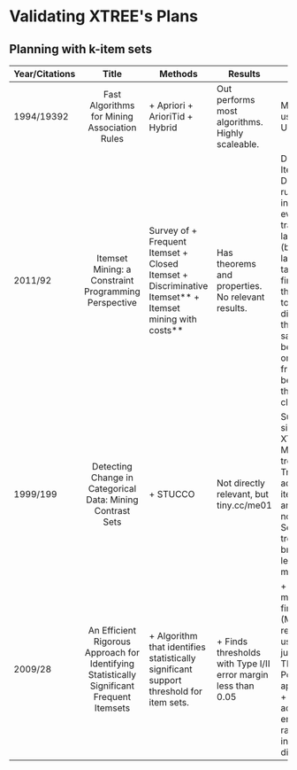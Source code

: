 # Validating XTREE's Plans

## Planning with k-item sets

| Year/Citations |                                            Title                                           | Methods                                                                                                  | Results                                                       | Remarks                                                                                                                                                                                                                                                                     | Data Sets                        |
|----------------|:------------------------------------------------------------------------------------------:|----------------------------------------------------------------------------------------------------------|---------------------------------------------------------------|-----------------------------------------------------------------------------------------------------------------------------------------------------------------------------------------------------------------------------------------------------------------------------|----------------------------------|
| 1994/19392     | Fast Algorithms for Mining Association Rules                                               | + Apriori + ArioriTid + Hybrid                                                                           | Out performs most algorithms.  Highly scaleable.              | Most widely used.  Unsupervised                                                                                                                                                                                                                                             |                                  |
| 2011/92        | Itemset Mining: a Constraint Programming Perspective                                       | Survey of + Frequent Itemset + Closed Itemset + Discriminative  Itemset** + Itemset mining  with costs** | Has theorems and properties. No relevant results.             | Discriminative Itemset: Discovery of rules in data in which every transaction is labeled with a (binary) class label. The task is here  to find itemsets that allow one to discriminate the tran- sactions belonging to one class from those belonging to  the other class. |                                  |
| 1999/199       | Detecting Change in Categorical Data: Mining Contrast Sets                                 | + STUCCO                                                                                                 | Not directly relevant, but tiny.cc/me01                       | Surprisingly similar to XTREE! - Modeled as a tree search - Tree built by adding k-item sets to  an empty root node. - Search this tree in a breadth-first,  level-wise manner,                                                                                             | UCI Data base                    |
| 2009/28        | An Efficient Rigorous Approach for Identifying Statistically Significant Frequent Itemsets | + Algorithm that identifies  statistically significant support threshold  for item sets.                 | + Finds thresholds with Type I/II error margin less than 0.05 | + First method to find support. (Most researchers use engg. judgement) + They use a Poisson approximation + It takes into account the entire dataset rather than  individual discoveries                                                                                    | http://fimi.cs.helsinki.fi/data/ |
